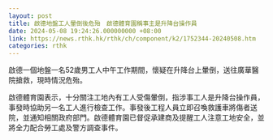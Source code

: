 ```yaml
---
layout: post
title: 啟德地盤工人暈倒後危殆　啟德體育園稱事主是升降台操作員
date: 2024-05-08 19:24:26.000000000 +08:00
link: https://news.rthk.hk/rthk/ch/component/k2/1752344-20240508.htm
categories: rthk
---
```


啟德一個地盤一名52歲男工人中午工作期間，懷疑在升降台上暈倒，送往廣華醫院搶救，現時情況危殆。

啟德體育園表示，十分關注工地內有工人受傷暈倒，指涉事工人是升降台操作員，事發時協助另一名工人進行檢查工作。事發後工程人員立即召喚救護車將傷者送院，並通知相關政府部門。啟德體育園已督促承建商及提醒工人注意工地安全，並將全力配合勞工處及警方調查事件。
